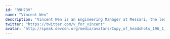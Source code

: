 ```yaml
---
id: "R9H73V"
name: "Vincent Wen"
description: "Vincent Wen is an Engineering Manager at Messari, the leading provider of crypto market intelligence products. Prior to becoming a full-time degen in the crypto rabbit hole, Vincent worked as a Software Engineer at Microsoft and Technology Associate at Bridgewater. Vincent graduated from the University of Waterloo in 2015 with a Bachelor’s degree in Mathematics. There, he majored in Computer Science and learned the skills necessary to become the shadowy super-coder he is today."
twitter: "https://twitter.com/v_for_vincent"
avatar: "http://speak.devcon.org/media/avatars/Copy_of_headshots_196_1_P6RlAJv.jpg"
---
```

